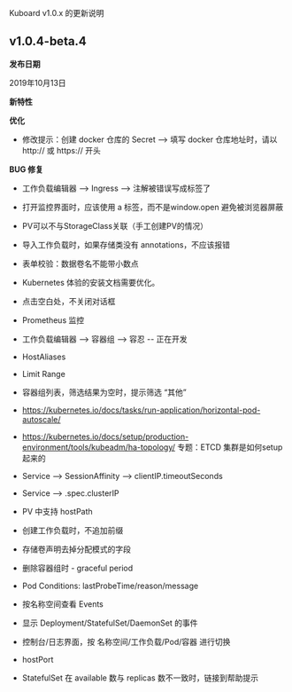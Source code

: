 Kuboard v1.0.x 的更新说明


## v1.0.4-beta.4

**发布日期**

2019年10月13日

**新特性**

**优化**

* 修改提示：创建 docker 仓库的 Secret --> 填写 docker 仓库地址时，请以 http:// 或 https:// 开头

**BUG 修复**

* 工作负载编辑器 --> Ingress --> 注解被错误写成标签了

* 打开监控界面时，应该使用 a 标签，而不是window.open 避免被浏览器屏蔽
* PV可以不与StorageClass关联（手工创建PV的情况）
* 导入工作负载时，如果存储类没有 annotations，不应该报错
* 表单校验：数据卷名不能带小数点
* Kubernetes 体验的安装文档需要优化。
* 点击空白处，不关闭对话框
* Prometheus 监控
* 工作负载编辑器 --> 容器组 --> 容忍 -- 正在开发
* HostAliases
* Limit Range

* 容器组列表，筛选结果为空时，提示筛选 “其他”

* https://kubernetes.io/docs/tasks/run-application/horizontal-pod-autoscale/

* https://kubernetes.io/docs/setup/production-environment/tools/kubeadm/ha-topology/  专题：ETCD 集群是如何setup起来的

* Service --> SessionAffinity
              --> clientIP.timeoutSeconds
* Service --> .spec.clusterIP

* PV 中支持 hostPath

* 创建工作负载时，不追加前缀
* 存储卷声明去掉分配模式的字段
* 删除容器组时 - graceful period
* Pod Conditions: lastProbeTime/reason/message
* 按名称空间查看 Events
* 显示 Deployment/StatefulSet/DaemonSet 的事件
* 控制台/日志界面，按 名称空间/工作负载/Pod/容器 进行切换
* hostPort
* StatefulSet 在 available 数与 replicas 数不一致时，链接到帮助提示
